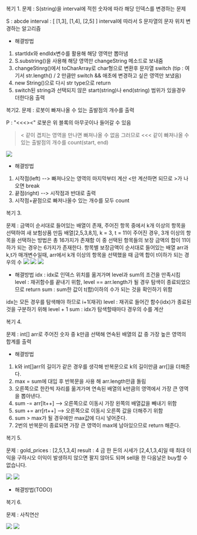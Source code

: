 복기 1.
문제 : S(string)을 interval에 적힌 숫자에 따라 해당 인덱스를 변경하는 문제

S : abcde
interval : [ [1,3], [1,4], [2,5] ]
interval에 따라서 S 문자열의 문자 위치 변경하는 알고리즘

- 해결방법
1. startIdx와 endIdx변수를 활용해 해당 영역만 뽑아냄
2. S.substring()을 사용해 해당 영역만 changeString 메소드로 보내줌
3. changeStinrg()에서 toCharArray로 char형으로 변환후 문자열 switch (tip : 여기서 str.length() / 2 만큼만 switch && 애초에 변경하고 싶은 영역만 보냈음)
4. new String()으로 다시 str type으로 return
5. switch된 string과 선택되지 않은 start(string)나 end(string) 범위가 있을경우 더한다음 출력

복기2.
문제 : 로봇이 빠져나올 수 있는 출발점의 개수를 출력

P : "<<<><"
로봇은 위 블록의 아무곳이나 들어갈 수 있음
>< 같이 겹치는 영역을 만나면 빠져나올 수 없음
그러므로 <<< 같이 빠져나올 수 있는 출발점의 개수를 count(start, end)
<img src="https://user-images.githubusercontent.com/77228818/158925626-db83fbcf-5077-4e03-ae8d-a63ba712ce3d.png" />

- 해결방법
1. 시작점(left) --> 빠져나오는 영역의 마지막부터 계산 <만 계산하면 되므로 >가 나오면 break
2. 끝점(right) --> 시작점과 반대로 출력
3. 시작점+끝점으로 빠져나올수 있는 개수를 모두 count

복기 3.

문제 : 금액이 순서대로 들어있는 배열이 존재, 주어진 항목 중에서 k개 이상의 항목을 선택하여 새 보험상품 만듬
배열[2,5,3,8,1], k = 3, t = 11이 주어진 경우, 3개 이상의 항목을 선택하는 방법은 총 16가지가 존재함
이 중 선택된 항목들의 보장 금액의 합이 11이하가 되는 경우는 6가지가 존재한다.
항목별 보장금액이 순서대로 들어있는 배열 arr과 k,t가 매개변수일때, arr에서 k개 이상의 항목을 선택했을 때 금액 합이 t이하가 되는 경우의 수 
<img src="https://user-images.githubusercontent.com/77228818/158925634-faba9c66-5387-4f37-a5d1-4a8c5f9575e8.png" />
<img src="https://user-images.githubusercontent.com/77228818/158926597-5191691c-3a57-4a82-8229-3e8b3725e4f8.png" />
<img src="https://user-images.githubusercontent.com/77228818/158925643-33ede8c9-96d1-4388-94a2-978996c22d9b.png" />

- 해결방법
idx : idx로 인덱스 위치를 옮겨가며 level과 sum의 조건을 만족시킴
level : 재귀함수를 끝내기 위함, level == arr.length가 될 경우 탐색이 종료되었으므로 return
sum : sum한 값이 t(합)이하의 수가 되는 것을 확인하기 위함

idx는 모든 경우를 탐색해야 하므로 i+1(재귀)
level : 재귀로 들어간 함수(idx)가 종료된것을 구분하기 위해 level + 1
sum : idx가 탐색할때마다 경우의 수를 계산

복기 4.

문제 : int[] arr로 주어진 숫자 중 k만큼 선택해 연속된 배열의 값 중 가장 높은 영역의 합계를 출력

- 해결방법
1. k와 int[]arr의 길이가 같은 경우를 생각해 반복문으로 k의 길이만큼 arr[]을 더해준다.
2. max = sum에 대입 후 반복문을 사용 해 arr.length만큼 돌림
3. 오른쪽으로 한칸씩 자리를 옮겨가며 연속된 배열의 k만큼의 영역에서 가장 큰 영역을 뽑아낸다.
4. sum -= arr[lt++] --> 오른쪽으로 이동시 가장 왼쪽의 배열값을 빼내기 위함
5. sum += arr[rt++] --> 오른쪽으로 이동시 오른쪽 값을 더해주기 위함
6. sum > max가 될 경우에만 max값에 다시 넣어준다.
7. 2번의 반복문이 종료되면 가장 큰 영역이 max에 남아있으므로 return 해준다.

복기 5.

문제 :
gold_prices : [2,5,1,3,4]
result : 4
금 한 돈의 시세가 [2,4,1,3,4]일 때 최대 이익을 구하시오
이익이 발생하지 않으면 팔지 않아도 되며 sell을 한 다음날은 buy할 수 없습니다.

<img src ="https://user-images.githubusercontent.com/77228818/158925648-20e08570-f70f-4d5f-bb04-f35d3529abe4.png" />
<img src ="https://user-images.githubusercontent.com/77228818/158925649-ce707c1f-0b22-4166-bde8-08c19a2e4b5e.png" />

- 해결방법(TODO)

복기 6.

문제 : 사칙연산

<img src="https://user-images.githubusercontent.com/77228818/158925651-dae077a8-f606-4d2a-beff-5961f0e8d4ed.png" />
<img src="https://user-images.githubusercontent.com/77228818/158925654-5a384669-4d02-4cf0-8452-4357cfe72c7c.png" />

